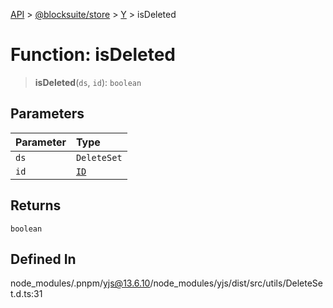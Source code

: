 [API](../../../../../index.md) > [@blocksuite/store](../../../index.md) > [Y](../index.md) > isDeleted

# Function: isDeleted

> **isDeleted**(`ds`, `id`): `boolean`

## Parameters

| Parameter | Type |
| :------ | :------ |
| `ds` | `DeleteSet` |
| `id` | [`ID`](../classes/class.ID.md) |

## Returns

`boolean`

## Defined In

node\_modules/.pnpm/yjs@13.6.10/node\_modules/yjs/dist/src/utils/DeleteSet.d.ts:31
